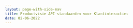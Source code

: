 ```yaml
---
layout: page-with-side-nav
title: Productvisie API-standaarden voor Klantinteracties
date: 02-06-2022
---
```

